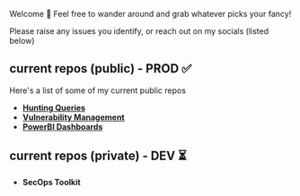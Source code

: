 Welcome 👋 Feel free to wander around and grab whatever picks your fancy! 

Please raise any issues you identify, or reach out on my socials (listed below)

## current repos (public) - PROD ✅

Here's a list of some of my current public repos

- **[Hunting Queries](https://github.com/cybr-1/hunting-queries)**
- **[Vulnerability Management](https://github.com/cybr-1/vuln-management)**
- **[PowerBI Dashboards](https://github.com/cybr-1/power-bi)**

## current repos (private) - DEV ⏳ 

- **SecOps Toolkit**
